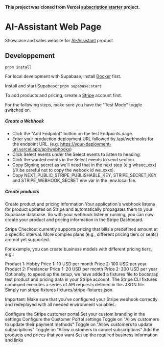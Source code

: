 **This project was cloned from Vercel [subscription starter](https://vercel.com/templates/next.js/subscription-starter) project.**

# AI-Assistant Web Page
Showcase and sales website for [AI-Assistant](https://github.com/samuelint/ai-assistant) product
## Developpement

`pnpm install`

For local development with Supabase, install [Docker](https://www.docker.com/get-started/) first.

Install and start Supabase:
`pnpm supabase:start`

To add products and pricing, create a [Stripe](https://stripe.com/) account first.

For the following steps, make sure you have the "Test Mode" toggle switched on.

##### Create a Webhook
- Click the "Add Endpoint" button on the test Endpoints page.
- Enter your production deployment URL followed by /api/webhooks for the endpoint URL. (e.g. https://your-deployment-url.vercel.app/api/webhooks)
- Click Select events under the Select events to listen to heading.
- Click the wanted events in the Select events to send section.
- Copy Signing secret as we'll need that in the next step (e.g whsec_xxx) (/!\ be careful not to copy the webook id we_xxxx).
- Copy NEXT_PUBLIC_STRIPE_PUBLISHABLE_KEY, STRIPE_SECRET_KEY and STRIPE_WEBHOOK_SECRET env var in the .env.local file.

##### Create products
Create product and pricing information
Your application's webhook listens for product updates on Stripe and automatically propagates them to your Supabase database. So with your webhook listener running, you can now create your product and pricing information in the Stripe Dashboard.

Stripe Checkout currently supports pricing that bills a predefined amount at a specific interval. More complex plans (e.g., different pricing tiers or seats) are not yet supported.

For example, you can create business models with different pricing tiers, e.g.:

Product 1: Hobby
Price 1: 10 USD per month
Price 2: 100 USD per year
Product 2: Freelancer
Price 1: 20 USD per month
Price 2: 200 USD per year
Optionally, to speed up the setup, we have added a fixtures file to bootstrap test product and pricing data in your Stripe account. The Stripe CLI fixtures command executes a series of API requests defined in this JSON file. Simply run stripe fixtures fixtures/stripe-fixtures.json.

Important: Make sure that you've configured your Stripe webhook correctly and redeployed with all needed environment variables.

Configure the Stripe customer portal
Set your custom branding in the settings
Configure the Customer Portal settings
Toggle on "Allow customers to update their payment methods"
Toggle on "Allow customers to update subscriptions"
Toggle on "Allow customers to cancel subscriptions"
Add the products and prices that you want
Set up the required business information and links
